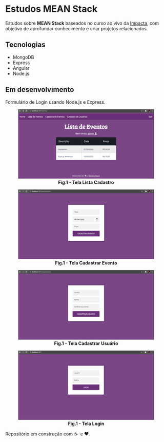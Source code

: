 # Estudos MEAN Stack

Estudos sobre **MEAN Stack** baseados no curso ao vivo da [Impacta](https://impacta.com.br), com objetivo de aprofundar conhecimento e criar projetos relacionados.

## Tecnologias

- MongoDB
- Express
- Angular
- Node.js

## Em desenvolvimento

Formulário de Login usando Node.js e Express.

<figure>
    <img src="https://github.com/samantafluture/mean-stack-studies/blob/main/4%20-%20Express%20MVC/nodeEventos/public/images/tela-lista-eventos.png?raw=true">
    <figcaption align = "center"><b>Fig.1 - Tela Lista Cadastro</b></figcaption>
</figure>
<figure>
    <img src="https://github.com/samantafluture/mean-stack-studies/blob/main/4%20-%20Express%20MVC/nodeEventos/public/images/tela-cadastra-evento.png?raw=true">
    <figcaption align = "center"><b>Fig.1 - Tela Cadastrar Evento</b></figcaption>
</figure>
<figure>
    <img src="https://github.com/samantafluture/mean-stack-studies/blob/main/4%20-%20Express%20MVC/nodeEventos/public/images/tela-cadastra-usuario.png?raw=true">
    <figcaption align = "center"><b>Fig.1 - Tela Cadastrar Usuário</b></figcaption>
</figure>
<figure>
    <img src="https://github.com/samantafluture/mean-stack-studies/blob/main/4%20-%20Express%20MVC/nodeEventos/public/images/tela-login.png?raw=true">
    <figcaption align = "center"><b>Fig.1 - Tela Login</b></figcaption>
</figure>

Repositório em construção com :coffee: &nbsp;e :heart:.
